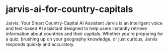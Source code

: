 # jarvis-ai-for-country-capitals
Jarvis: Your Smart Country-Capital AI Assistant Jarvis is an intelligent voice and text-based AI assistant designed to help users instantly retrieve information about countries and their capitals. Whether you're preparing for a quiz, brushing up on your geography knowledge, or just curious, Jarvis responds quickly and accurately. 
